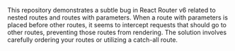 This repository demonstrates a subtle bug in React Router v6 related to nested routes and routes with parameters. When a route with parameters is placed before other routes, it seems to intercept requests that should go to other routes, preventing those routes from rendering. The solution involves carefully ordering your routes or utilizing a catch-all route.